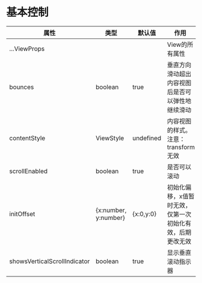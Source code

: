 # 基本控制


属性  |  类型  |  默认值  |  作用  
---- | ------ | --------- | --------
...ViewProps |  | | View的所有属性
bounces | boolean | true | 垂直方向滑动超出内容视图后是否可以弹性地继续滑动
contentStyle | ViewStyle | undefined | 内容视图的样式。注意：transform无效
scrollEnabled | boolean | true | 是否可以滚动
initOffset | {x:number, y:number} | {x:0,y:0} | 初始化偏移，x值暂时无效，仅第一次初始化有效，后期更改无效
showsVerticalScrollIndicator | boolean | true | 显示垂直滚动指示器

